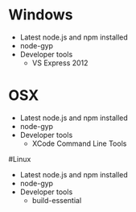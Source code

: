 # Windows

- Latest node.js and npm installed
- node-gyp
- Developer tools
  - VS Express 2012


# OSX

- Latest node.js and npm installed
- node-gyp
- Developer tools
  - XCode Command Line Tools

#Linux

- Latest node.js and npm installed
- node-gyp
- Developer tools
  - build-essential



